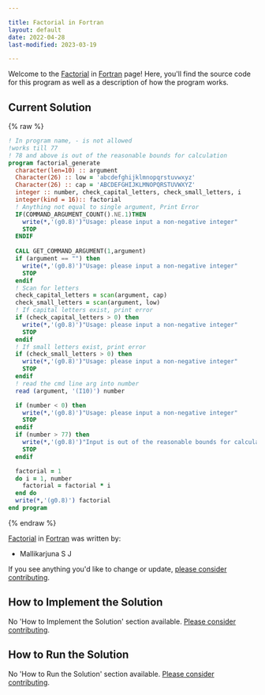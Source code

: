 ```yaml
---

title: Factorial in Fortran
layout: default
date: 2022-04-28
last-modified: 2023-03-19

---
```


Welcome to the [Factorial](https://sampleprograms.io/projects/factorial) in [Fortran](https://sampleprograms.io/languages/fortran) page! Here, you'll find the source code for this program as well as a description of how the program works.

## Current Solution

{% raw %}

```fortran
! In program name, - is not allowed
!works till 77
! 78 and above is out of the reasonable bounds for calculation
program factorial_generate
  character(len=10) :: argument
  Character(26) :: low = 'abcdefghijklmnopqrstuvwxyz'
  Character(26) :: cap = 'ABCDEFGHIJKLMNOPQRSTUVWXYZ'
  integer :: number, check_capital_letters, check_small_letters, i
  integer(kind = 16):: factorial
  ! Anything not equal to single argument, Print Error
  IF(COMMAND_ARGUMENT_COUNT().NE.1)THEN
    write(*,'(g0.8)')"Usage: please input a non-negative integer"
    STOP
  ENDIF
  
  CALL GET_COMMAND_ARGUMENT(1,argument)
  if (argument == "") then
    write(*,'(g0.8)')"Usage: please input a non-negative integer"
    STOP
  endif
  ! Scan for letters
  check_capital_letters = scan(argument, cap)
  check_small_letters = scan(argument, low)
  ! If capital letters exist, print error
  if (check_capital_letters > 0) then
    write(*,'(g0.8)')"Usage: please input a non-negative integer"
    STOP
  endif
  ! If small letters exist, print error
  if (check_small_letters > 0) then
    write(*,'(g0.8)')"Usage: please input a non-negative integer"
    STOP
  endif
  ! read the cmd line arg into number
  read (argument, '(I10)') number

  if (number < 0) then
    write(*,'(g0.8)')"Usage: please input a non-negative integer"
    STOP
  endif
  if (number > 77) then
    write(*,'(g0.8)')"Input is out of the reasonable bounds for calculation"
    STOP
  endif

  factorial = 1
  do i = 1, number
    factorial = factorial * i
  end do
  write(*,'(g0.8)') factorial
end program
```

{% endraw %}

[Factorial](https://sampleprograms.io/projects/factorial) in [Fortran](https://sampleprograms.io/languages/fortran) was written by:

- Mallikarjuna S J

If you see anything you'd like to change or update, [please consider contributing](https://github.com/TheRenegadeCoder/sample-programs).

## How to Implement the Solution

No 'How to Implement the Solution' section available. [Please consider contributing](https://github.com/TheRenegadeCoder/sample-programs-website).

## How to Run the Solution

No 'How to Run the Solution' section available. [Please consider contributing](https://github.com/TheRenegadeCoder/sample-programs-website).